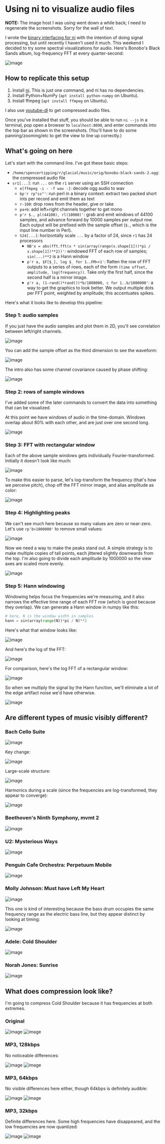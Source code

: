 # Using ni to visualize audio files
**NOTE:** The image host I was using went down a while back; I need to
regenerate the screenshots. Sorry for the wall of text.

I wrote the [binary interfacing for
ni](https://github.com/spencertipping/ni/blob/develop/doc/binary.md#binary-decoding)
with the intention of doing signal processing, but until recently I haven't
used it much. This weekend I decided to try some spectral visualizations for
audio. Here's Bonobo's Black Sands album, log-frequency FFT at every
quarter-second:

![image](http://storage7.static.itmages.com/i/17/0506/h_1494093989_2534502_b5faae72de.jpeg)

## How to replicate this setup
1. Install [ni](https://github.com/spencertipping/ni). This is just one
   command, and ni has no dependencies.
2. Install Python+NumPy (`apt install python-numpy` on Ubuntu).
3. Install ffmpeg (`apt install ffmpeg` on Ubuntu).

I also use [youtube-dl](https://en.wikipedia.org/wiki/Youtube-dl) to get
compressed audio files.

Once you've installed that stuff, you should be able to run `ni --js` in a
terminal, pop open a browser to `localhost:8090`, and enter commands into the
top bar as shown in the screenshots. (You'll have to do some
panning/zooming/etc to get the view to line up correctly.)

## What's going on here
Let's start with the command line. I've got these basic steps:

- `/home/spencertipping/r/glacial/music/orig/bonobo-black-sands-2.ogg`: the
  compressed audio file
- `sr1[...]`: run `...` on the `r1` server using an SSH connection
  - `e[ffmpeg -i - -f wav -]`: decode ogg audio to wav
  - `bp'r rp"ss"'`: run perl in a binary context: extract two packed short ints
    per record and emit them as text
  - `r-100`: drop rows from the header, give or take
  - `pa+b`: add left+right channels together to get mono
  - `p'r $., pl(44100), rl(10000)'`: grab and emit windows of 44100 samples,
    and advance forward by 10000 samples per output row. Each output will be
    prefixed with the sample offset (`$.`, which is the input line number in
    Perl).
  - `S24[...]`: horizontally scale `...` by a factor of 24, since `r1` has 24
    processors
    - `NB'x = abs(fft.fft(x * sin(array(range(x.shape[1]))*pi / x.shape[1])**2))'`:
      windowed FFT of each row of samples; `sin(...)**2` is a Hann window
    - `p'r a, $F[$_], log $_ for 1..FM>>1'`: flatten the row of FFT outputs to
      a series of rows, each of the form `(time offset, amplitude,
      log(frequency))`. Take only the first half, since the second half is a
      mirror image.
    - `p'r a, (1-rand()*rand())*b/1000000, c for 1..b/1000000'`: a way to get
      the graphics to look better. We output multiple dots per FFT point,
      weighted by amplitude; this accentuates spikes.

Here's what it looks like to develop this pipeline:

### Step 1: audio samples
If you just have the audio samples and plot them in 2D, you'll see correlation
between left/right channels.

![image](http://storage1.static.itmages.com/i/17/0506/h_1494094637_5688458_19ffc0abf4.jpeg)

You can add the sample offset as the third dimension to see the waveform:

![image](http://storage7.static.itmages.com/i/17/0506/h_1494095964_3353417_8c4145a645.jpeg)

The intro also has some channel covariance caused by phase shifting:

![image](http://storage1.static.itmages.com/i/17/0506/h_1494096070_9303399_7b5c8b0c31.jpeg)

### Step 2: rows of sample windows
I've added some of the later commands to convert the data into something that
can be visualized.

At this point we have windows of audio in the time-domain. Windows overlap
about 80% with each other, and are just over one second long.

![image](http://storage6.static.itmages.com/i/17/0506/h_1494095296_4207275_53e85423cb.jpeg)

### Step 3: FFT with rectangular window
Each of the above sample windows gets individually Fourier-transformed.
Initially it doesn't look like much:

![image](http://storage8.static.itmages.com/i/17/0506/h_1494095502_8079697_8b07b8d8a1.jpeg)

To make this easier to parse, let's log-transform the frequency (that's how we
perceive pitch), chop off the FFT mirror image, and alias amplitude as color:

![image](http://storage1.static.itmages.com/i/17/0506/h_1494099405_2952072_cce25d4ea3.jpeg)

### Step 4: Highlighting peaks
We can't see much here because so many values are zero or near-zero. Let's use
`rp'b>1000000'` to remove small values:

![image](http://storage2.static.itmages.com/i/17/0506/h_1494099691_7978016_22145367fe.jpeg)

Now we need a way to make the peaks stand out. A simple strategy is to make
multiple copies of tall points, each jittered slightly downwards from the top.
I'm also going to divide each amplitude by 1000000 so the view axes are scaled
more evenly.

![image](http://storage3.static.itmages.com/i/17/0506/h_1494100141_7789332_d6217e7182.jpeg)

### Step 5: Hann windowing
Windowing helps focus the frequencies we're measuring, and it also narrows the
effective time range of each FFT row (which is good because they overlap). We
can generate a Hann window in numpy like this:

```py
# here, N is the window width in samples
hann = sin(array(range(N))*pi / N)**2
```

Here's what that window looks like:

![image](http://storage7.static.itmages.com/i/17/0506/h_1494100361_4240090_40f493b18a.jpeg)

And here's the log of the FFT:

![image](http://storage8.static.itmages.com/i/17/0506/h_1494100511_3997480_e5e7513490.jpeg)

For comparison, here's the log FFT of a rectangular window:

![image](http://storage9.static.itmages.com/i/17/0506/h_1494100691_3959704_e633564bcf.jpeg)

So when we multiply the signal by the Hann function, we'll eliminate a lot of
the edge artifact noise we'd have otherwise.

![image](http://storage8.static.itmages.com/i/17/0506/h_1494101036_9127080_fac73e0ffb.jpeg)

## Are different types of music visibly different?
### Bach Cello Suite
![image](http://storage7.static.itmages.com/i/17/0506/h_1494103922_2126006_26c18b70a0.jpeg)

Key change:

![image](http://storage5.static.itmages.com/i/17/0506/h_1494104437_7701830_0b1e84f207.jpeg)

Large-scale structure:

![image](http://storage6.static.itmages.com/i/17/0506/h_1494104630_8105947_a8effbe9aa.jpeg)

Harmonics during a scale (since the frequencies are log-transformed, they
appear to converge):

![image](http://storage7.static.itmages.com/i/17/0506/h_1494104708_2211608_86c9859802.jpeg)

### Beethoven's Ninth Symphony, mvmt 2
![image](http://storage2.static.itmages.com/i/17/0506/h_1494106709_4616716_ac13c20e92.jpeg)

### U2: Mysterious Ways
![image](http://storage1.static.itmages.com/i/17/0506/h_1494102140_4736862_0dd2d4a590.jpeg)

### Penguin Cafe Orchestra: Perpetuum Mobile
![image](http://storage2.static.itmages.com/i/17/0506/h_1494102699_1853566_e0df5678fe.jpeg)

### Molly Johnson: Must have Left My Heart
![image](http://storage5.static.itmages.com/i/17/0506/h_1494103523_9209194_fc8ba072d8.jpeg)

This one is kind of interesting because the bass drum occupies the same
frequency range as the electric bass line, but they appear distinct by looking
at timing:

![image](http://storage2.static.itmages.com/i/17/0506/h_1494103771_4048927_3049f89e53.jpeg)

### Adele: Cold Shoulder
![image](http://storage1.static.itmages.com/i/17/0506/h_1494106483_6619307_fb6a90cb83.jpeg)

### Norah Jones: Sunrise
![image](http://storage9.static.itmages.com/i/17/0506/h_1494108034_2373520_cdf5d62112.jpeg)

## What does compression look like?
I'm going to compress Cold Shoulder because it has frequencies at both
extremes.

### Original
![image](http://storage5.static.itmages.com/i/17/0506/h_1494108809_6176614_8717821472.jpeg)
![image](http://storage7.static.itmages.com/i/17/0506/h_1494108861_5969353_6542d2a754.jpeg)

### MP3, 128kbps
No noticeable differences:

![image](http://storage6.static.itmages.com/i/17/0506/h_1494109406_2061431_78d3ed9e9d.jpeg)
![image](http://storage7.static.itmages.com/i/17/0506/h_1494109449_8849695_b02d4e3ce2.jpeg)

### MP3, 64kbps
No visible differences here either, though 64kbps is definitely audible:

![image](http://storage9.static.itmages.com/i/17/0506/h_1494109941_7149809_9d52503577.jpeg)
![image](http://storage3.static.itmages.com/i/17/0506/h_1494109978_7560711_333a861524.jpeg)

### MP3, 32kbps
Definite differences here. Some high frequencies have disappeared, and the low
frequencies are now quantized:

![image](http://storage8.static.itmages.com/i/17/0506/h_1494110345_6954197_2dba09dfce.jpeg)
![image](http://storage1.static.itmages.com/i/17/0506/h_1494110398_7718929_02656309df.jpeg)
